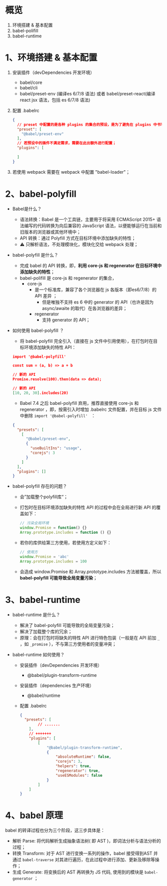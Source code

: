 # 概览

1. 环境搭建 & 基本配置
2. babel-polifill
3. babel-runtime

# 1、环境搭建 & 基本配置

1. 安装插件（devDependencies 开发环境）
   * babel/core
   * babel/cli
   * babel/preset-env (编译es 6/7/8 语法) 或者 babel/preset-react(编译 react jsx 语法，包括 es 6/7/8 语法)

2. 配置 .babelrc

   ```json
   {
     // preset 中配置的是各种 plugins 的集合的预设，是为了避免在 plugins 中书写繁琐过多；
     "preset": [
       "@babel/preset-env"
     ],
     // 若预设中的插件不满足需求，需要在此出额外进行配置；
     "plugins": [
       
     ]
   }
   ```

3. 若使用 webpack 需要在 webpack 中配置 "babel-loader"；

# 2、babel-polyfill

* Babel是什么？
  * 语法转换：Babel 是一个工具链，主要用于将采用 ECMAScript 2015+ 语法编写的代码转换为向后兼容的 JavaScript 语法，以便能够运行在当前和旧版本的浏览器或其他环境中；
  * API 转换：通过 Polyfill 方式在目标环境中添加缺失的特性；
  * ⚠️ 只解析语法，不处理模块化，模块化交给 webpack 处理；

* babel-polyfill 是什么？
  *  完成 babel 的 API 转换，即，**利用 core-js 和 regenerator 在目标环境中添加缺失的特性**；
  * babel-polifill 是 core-js 和 regenerator 的集合，
    * core-js
      * 是一个标准库，兼容了各个浏览器在 js 各版本（即es6/7/8）的 API 差异 ；
        * 但是唯独不支持 es 6 中的 generator 的 API（也许是因为 async/awaite 的取代）在各浏览器的差异；
      * regenerator
        * 支持 generator 的 API；

* 如何使用 babel-polyfill ？

  * 将  babel-polyfill 完全引入（直接在 js 文件中引用使用），在打包时在目标环境添加缺失的特性 API：

  ```json
  import '@babel-polyfill'
  
  const sum = (a, b) => a + b
  
  // 新的 API
  Promise.resolve(100).then(data => data);
  
  // 新的 API
  [10, 20, 30].includes(20)
  ```

  * Babel 7.4 之后 babel-polyfill 弃用，推荐直接使用 core-js 和 regenerator ，即，按需引入时增加 .babelrc 文件配置，并在目标 js 文件中删除 `import '@babel-polyfill' ` ：

  ```json
  {
    "presets": [
      [
        "@babel/preset-env",
        {
          "useBuiltIns": "usage",
          "corejs": 3
        }
      ]
    ],
    "plugins": []
  }
  ```

* babel-polyfill 存在的问题？

  * 会”加载整个polyfill库“；

  * 打包时在目标环境添加缺失的特性 API 的过程中会在全局进行新 API 的覆盖如下：

    ```js
    // 污染全局环境
    window.Promise = function() {}
    Array.prototype.includes = function () {}
    ```

  * 若你的库供给第三方使用，若使用方定义如下：

    ```js
    // 使用方
    window.Promise = 'abc'
    Array.prototype.includes = 100
    ```

  * 会造成 window.Promise 和 Array.prototype.includes 方法被覆盖，所以 **babel-polyfill 可能导致全局变量污染**；

# 3、babel-runtime

* babel-runtime 是什么？

  *  解决了 babel-polyfill 可能导致的全局变量污染；
  * 解决了加载整个库的冗余；
  * 原理：会在打包时将缺失的特性 API 进行特色包装（一般是在 API 前加 `_` ，如 `_promise` ），不与第三方使用者的变量冲突；

* babel-runtime 如何使用？

  * 安装插件（devDependencies 开发环境）

    * @babel/plugin-transform-runtime

  * 安装插件（dependencies 生产环境）

    * @babel/runtime

  * 配置 .babelrc

    ```json
    {
      "presets": [
            // .......
        ],
      	// +++++++
        "plugins": [
            [
                "@babel/plugin-transform-runtime",
                {
                    "absoluteRuntime": false,
                    "corejs": 3,
                    "helpers": true,
                    "regenerator": true,
                    "useESModules": false
                }
            ]
        ]
    }
    ```

# 4、babel 原理

babel 的转译过程也分为三个阶段，这三步具体是： 

* 解析 Parse: 将代码解析生成抽象语法树( 即 AST )，即词法分析与语法分析的过程；
* 转换 Transform: 对于 AST 进行变换一系列的操作，babel 接受得到AST 并通过 `babel-traverse` 对其进行遍历，在此过程中进行添加、更新及移除等操作；
* 生成 Generate: 将变换后的 AST 再转换为 JS 代码, 使用到的模块是 `babel-generator` ；
